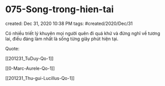 ---
---

# 075-Song-trong-hien-tai

created: Dec 31, 2020 10:38 PM
tags: #created/2020/Dec/31

Có nhiều triết lý khuyên mọi người quên đi quá khứ và đừng nghĩ về tương lai, điều đáng làm nhất là sống từng giây phút hiện tại.

Quote:

[[201231_TuDuy-Qo-1]] 

[[0-Marc-Aurele-Qo-1]] 

[[201231_Thu-gui-Lucillus-Qo-1]]